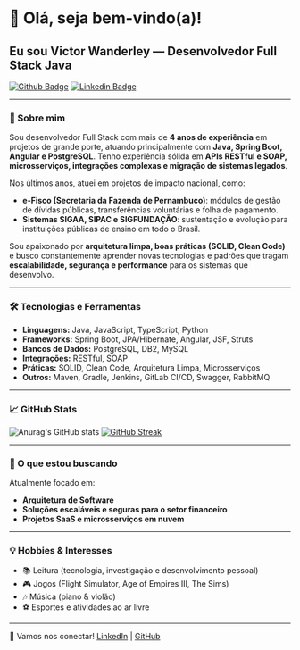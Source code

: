 # 👋 Olá, seja bem-vindo(a)!

## Eu sou Victor Wanderley — Desenvolvedor Full Stack Java

[![Github Badge](https://img.shields.io/badge/-Github-000?style=flat-square\&logo=Github\&logoColor=white\&link=https://github.com/victorwanderley1)](https://github.com/victorwanderley1)
[![Linkedin Badge](https://img.shields.io/badge/-LinkedIn-blue?style=flat-square\&logo=Linkedin\&logoColor=white\&link=https://www.linkedin.com/in/victor-wanderley/)](https://www.linkedin.com/in/victor-wanderley/)

---

### 🚀 Sobre mim

Sou desenvolvedor Full Stack com mais de **4 anos de experiência** em projetos de grande porte, atuando principalmente com **Java, Spring Boot, Angular e PostgreSQL**.
Tenho experiência sólida em **APIs RESTful e SOAP, microsserviços, integrações complexas e migração de sistemas legados**.

Nos últimos anos, atuei em projetos de impacto nacional, como:

* **e-Fisco (Secretaria da Fazenda de Pernambuco)**: módulos de gestão de dívidas públicas, transferências voluntárias e folha de pagamento.
* **Sistemas SIGAA, SIPAC e SIGFUNDAÇÃO**: sustentação e evolução para instituições públicas de ensino em todo o Brasil.

Sou apaixonado por **arquitetura limpa, boas práticas (SOLID, Clean Code)** e busco constantemente aprender novas tecnologias e padrões que tragam **escalabilidade, segurança e performance** para os sistemas que desenvolvo.

---

### 🛠️ Tecnologias e Ferramentas

* **Linguagens:** Java, JavaScript, TypeScript, Python
* **Frameworks:** Spring Boot, JPA/Hibernate, Angular, JSF, Struts
* **Bancos de Dados:** PostgreSQL, DB2, MySQL
* **Integrações:** RESTful, SOAP
* **Práticas:** SOLID, Clean Code, Arquitetura Limpa, Microsserviços
* **Outros:** Maven, Gradle, Jenkins, GitLab CI/CD, Swagger, RabbitMQ

---

### 📈 GitHub Stats

![Anurag's GitHub stats](https://github-readme-stats.vercel.app/api?username=victorwanderley1\&show_icons=true\&theme=gruvbox\&bg_color=000000)
[![GitHub Streak](https://streak-stats.demolab.com/?user=victorwanderley1\&theme=gruvbox\&background=000\&border=30A3DC\&dates=FFF)](https://git.io/streak-stats)

---

### 🎯 O que estou buscando

Atualmente focado em:

* **Arquitetura de Software**
* **Soluções escaláveis e seguras para o setor financeiro**
* **Projetos SaaS e microsserviços em nuvem**

---

### 💡 Hobbies & Interesses

* 📚 Leitura (tecnologia, investigação e desenvolvimento pessoal)
* 🎮 Jogos (Flight Simulator, Age of Empires III, The Sims)
* 🎶 Música (piano & violão)
* ⚽ Esportes e atividades ao ar livre

---

🔗 Vamos nos conectar!
[LinkedIn](https://www.linkedin.com/in/victor-wanderley/) | [GitHub](https://github.com/victorwanderley1)
